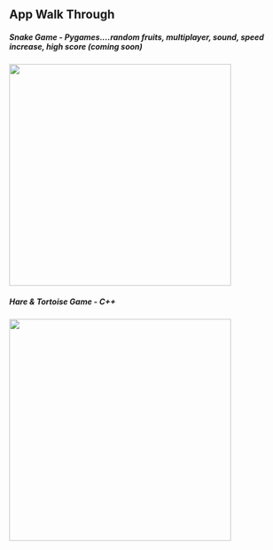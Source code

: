 ## App Walk Through

##### Snake Game - Pygames....random fruits, multiplayer, sound, speed increase, high score (coming soon)
<img src= "http://g.recordit.co/E2V1VvO1Ox.gif"  width=400></br>

##### Hare & Tortoise Game - C++
<img src="http://g.recordit.co/6qyvimPDdV.gif" width=400><br>
